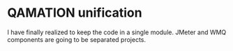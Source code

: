 # QAMATION unification
I have finally realized to keep the code in a single module. JMeter and WMQ components are going to be separated projects.
